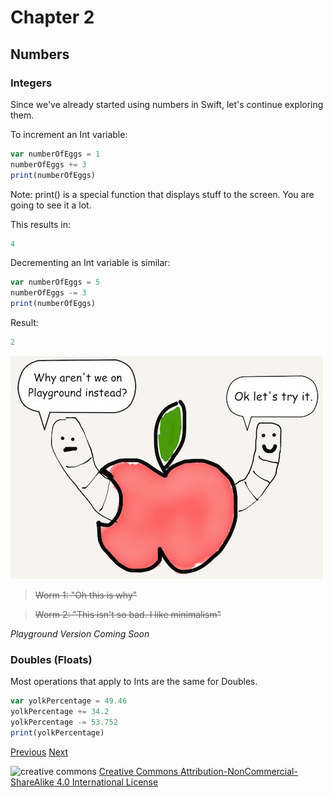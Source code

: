 # Chapter 2
## Numbers

### Integers

Since we've already started using numbers in Swift, let's continue exploring them.

To increment an Int variable:

```javascript
var numberOfEggs = 1
numberOfEggs += 3
print(numberOfEggs)
```

Note: print() is a special function that displays stuff to the screen. You are going to see it a lot.

This results in:

```javascript
4
```

Decrementing an Int variable is similar:

```javascript
var numberOfEggs = 5
numberOfEggs -= 3
print(numberOfEggs)
```

Result:

```javascript
2
```

![dissection](images/worm_why_no_playground.jpg)

> ~~Worm 1: "Oh this is why"~~

> ~~Worm 2: "This isn't so bad. I like minimalism"~~

_Playground Version Coming Soon_

### Doubles (Floats)

Most operations that apply to Ints are the same for Doubles.

```javascript
var yolkPercentage = 49.46
yolkPercentage += 34.2
yolkPercentage -= 53.752
print(yolkPercentage)
```


[Previous](01.md) [Next](03.md)

![creative commons](https://i.creativecommons.org/l/by-nc-sa/4.0/88x31.png)
[Creative Commons Attribution-NonCommercial-ShareAlike 4.0 International License](http://creativecommons.org/licenses/by-nc-sa/4.0/)

